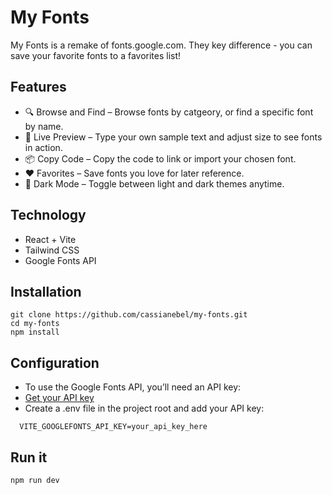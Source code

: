 # My Fonts

My Fonts is a remake of fonts.google.com. They key difference - you can save your favorite fonts to a favorites list!

## Features
-	🔍 Browse and Find – Browse fonts by catgeory, or find a specific font by name.
- 🧪 Live Preview – Type your own sample text and adjust size to see fonts in action.
- 📦 Copy Code – Copy the code to link or import your chosen font.
-	❤️ Favorites – Save fonts you love for later reference.
-	🌙 Dark Mode – Toggle between light and dark themes anytime.

## Technology
- React + Vite
- Tailwind CSS
- Google Fonts API

## Installation
```
git clone https://github.com/cassianebel/my-fonts.git
cd my-fonts
npm install
```


## Configuration
- To use the Google Fonts API, you’ll need an API key: 
- [Get your API key](https://support.google.com/googleapi/answer/6158862?hl=en&ref_topic=7013279)
- Create a .env file in the project root and add your API key:
```
  VITE_GOOGLEFONTS_API_KEY=your_api_key_here
```

## Run it
```
npm run dev
```

 
 
